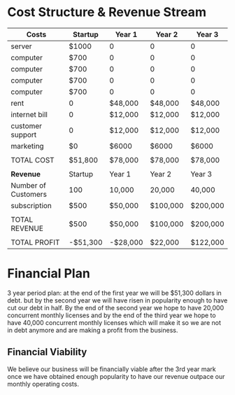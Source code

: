 # Cost Structure & Revenue Stream


| Costs | Startup | Year 1 | Year 2 | Year 3 |
|---|---|---|---|---|
|server | $1000 | 0 | 0 | 0 |
|computer | $700 | 0 | 0 | 0 |
|computer | $700 | 0 | 0 | 0 |
|computer | $700 | 0 | 0 | 0 |
|computer | $700 | 0 | 0 | 0 |
|rent | 0 | $48,000 | $48,000 | $48,000 |
|internet bill | 0 | $12,000 | $12,000 | $12,000 |
|customer support | 0 | $12,000 | $12,000 | $12,000 |
|marketing | $0 | $6000 | $6000 | $6000 |
| | | | | |
|TOTAL COST | $51,800 | $78,000 | $78,000 | $78,000 |
| | | | | |
| **Revenue** |Startup | Year 1 | Year 2 | Year 3 |
|Number of Customers | 100 | 10,000 | 20,000 | 40,000 |
|subscription | $500 | $50,000 | $100,000 | $200,000 |
| | | | | |
| TOTAL REVENUE | $500 | $50,000 | $100,000 | $200,000 |
| | | | | |
| TOTAL PROFIT | -$51,300 | -$28,000 | $22,000 | $122,000 |

# Financial Plan
3 year period plan: at the end of the first year we will be $51,300 dollars in debt. but by the second year we will have risen in popularity enough to have cut our debt in half. By the end of the second year we hope to have 20,000 concurrent monthly licenses and by the end of the third year we hope to have 40,000 concurrent monthly licenses which will make it so we are not in debt anymore and are making a profit from the business. 
## Financial Viability
We believe our business will be financially viable after the 3rd year mark once we have obtained enough popularity to have our revenue outpace our monthly operating costs.
